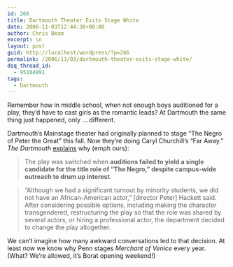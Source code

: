 ```yaml
---
id: 266
title: Dartmouth Theater Exits Stage White
date: 2006-11-03T12:44:38+00:00
author: Chris Beam
excerpt: \n
layout: post
guid: http://localhost/wordpress/?p=266
permalink: /2006/11/03/dartmouth-theater-exits-stage-white/
dsq_thread_id:
  - 95104891
tags:
  - Dartmouth
---
```

<p class="story">
  Remember how in middle school, when not enough boys auditioned for a play, they&#8217;d have to cast girls as the romantic leads? At Dartmouth the same thing just happened, only &#8230; different.
</p>

<p class="story">
  Dartmouth&#8217;s Mainstage theater had originally planned to stage &#8220;The Negro of Peter the Great&#8221; this fall. Now they&#8217;re doing Caryl Churchill&#8217;s &#8220;Far Away.&#8221; <em>The Dartmouth</em> <a href="http://www.thedartmouth.com/article.php?aid=2006110204020">explains</a> why (emph ours):
</p>

> <p class="story">
>   The play was switched when <strong>auditions failed to yield a single candidate for the title role of &#8220;The Negro,&#8221; despite campus-wide outreach to drum up interest</strong>.
> </p>

> <p class="story">
>   &#8220;Although we had a significant turnout by minority students, we did not have an African-American actor,&#8221; [director Peter] Hackett said. After considering possible options, including making the character transgendered, restructuring the play so that the role was shared by several actors, or hiring a professional actor, the department decided to change the play altogether.
> </p>

<p class="story">
  We can&#8217;t imagine how many awkward conversations led to that decision. At least now we know why Penn stages <em>Merchant of Venice</em> every year. (What? We&#8217;re allowed, it&#8217;s Borat opening weekend!)
</p>